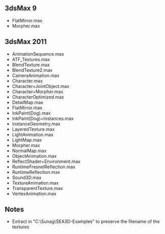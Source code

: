 3dsMax 9
--

- FlatMirror.max
- Morpher.max

3dsMax 2011
--

- AnimationSequence.max
- ATF_Textures.max
- BlendTexture.max
- BlendTexture2.max
- CameraAnimation.max
- Character.max
- Character+JointObject.max
- Character+Morpher.max
- CharacterOptimized.max
- DetailMap.max
- FlatMirror.max
- InkPaint(Dog).max
- InkPaint(Dog)+Instances.max
- InstanceGeometry.max
- LayeredTexture.max
- LightAnimation.max
- LightMap.max
- Morpher.max
- NormalMap.max
- ObjectAnimation.max
- ReflectShader+Environment.max
- RuntimeFresnelReflection.max
- RuntimeReflection.max
- Sound3D.max
- TextureAnimation.max
- TransparentTexture.max
- VertexAnimation.max

Notes
--

- Extract in "C:\Sunag\SEA3D-Examples\" to preserve the filename of the textures
